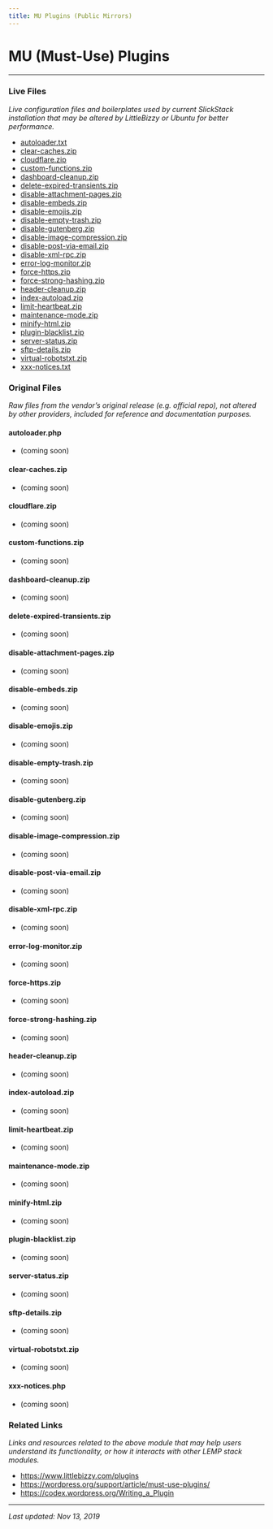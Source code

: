 ```yaml
---
title: MU Plugins (Public Mirrors)
---
```


# MU (Must-Use) Plugins

----

### Live Files

*Live configuration files and boilerplates used by current SlickStack installation that may be altered by LittleBizzy or Ubuntu for better performance.*

* <a href="autoloader.txt">autoloader.txt</a>
* <a href="clear-caches.zip">clear-caches.zip</a>
* <a href="cloudflare.zip">cloudflare.zip</a>
* <a href="custom-functions.zip">custom-functions.zip</a>
* <a href="dashboard-cleanup.zip">dashboard-cleanup.zip</a>
* <a href="delete-expired-transients.zip">delete-expired-transients.zip</a>
* <a href="disable-attachment-pages.zip">disable-attachment-pages.zip</a>
* <a href="disable-embeds.zip">disable-embeds.zip</a>
* <a href="disable-emojis.zip">disable-emojis.zip</a>
* <a href="disable-empty-trash.zip">disable-empty-trash.zip</a>
* <a href="disable-gutenberg.zip">disable-gutenberg.zip</a>
* <a href="disable-image-compression.zip">disable-image-compression.zip</a>
* <a href="disable-post-via-email.zip">disable-post-via-email.zip</a>
* <a href="disable-xml-rpc.zip">disable-xml-rpc.zip</a>
* <a href="error-log-monitor.zip">error-log-monitor.zip</a>
* <a href="force-https.zip">force-https.zip</a>
* <a href="force-strong-hashing.zip">force-strong-hashing.zip</a>
* <a href="header-cleanup.zip">header-cleanup.zip</a>
* <a href="index-autoload.zip">index-autoload.zip</a>
* <a href="limit-heartbeat.zip">limit-heartbeat.zip</a>
* <a href="maintenance-mode.zip">maintenance-mode.zip</a>
* <a href="minify-html.zip">minify-html.zip</a>
* <a href="plugin-blacklist.zip">plugin-blacklist.zip</a>
* <a href="server-status.zip">server-status.zip</a>
* <a href="sftp-details.zip">sftp-details.zip</a>
* <a href="virtual-robotstxt.zip">virtual-robotstxt.zip</a>
* <a href="xxx-notices.txt">xxx-notices.txt</a>

### Original Files

*Raw files from the vendor’s original release (e.g. official repo), not altered by other providers, included for reference and documentation purposes.*

#### autoloader.php

* (coming soon)

#### clear-caches.zip

* (coming soon)

#### cloudflare.zip

* (coming soon)

#### custom-functions.zip

* (coming soon)

#### dashboard-cleanup.zip

* (coming soon)

#### delete-expired-transients.zip

* (coming soon)

#### disable-attachment-pages.zip

* (coming soon)

#### disable-embeds.zip

* (coming soon)

#### disable-emojis.zip

* (coming soon)

#### disable-empty-trash.zip

* (coming soon)

#### disable-gutenberg.zip

* (coming soon)

#### disable-image-compression.zip

* (coming soon)

#### disable-post-via-email.zip

* (coming soon)

#### disable-xml-rpc.zip

* (coming soon)

#### error-log-monitor.zip

* (coming soon)

#### force-https.zip

* (coming soon)

#### force-strong-hashing.zip

* (coming soon)

#### header-cleanup.zip

* (coming soon)

#### index-autoload.zip

* (coming soon)

#### limit-heartbeat.zip

* (coming soon)

#### maintenance-mode.zip

* (coming soon)

#### minify-html.zip

* (coming soon)

#### plugin-blacklist.zip

* (coming soon)

#### server-status.zip

* (coming soon)

#### sftp-details.zip

* (coming soon)

#### virtual-robotstxt.zip

* (coming soon)

#### xxx-notices.php

* (coming soon)

### Related Links

*Links and resources related to the above module that may help users understand its functionality, or how it interacts with other LEMP stack modules.*

* <a href="https://www.littlebizzy.com/plugins">https://www.littlebizzy.com/plugins</a>
* <a href="https://wordpress.org/support/article/must-use-plugins/">https://wordpress.org/support/article/must-use-plugins/</a>
* <a href="https://codex.wordpress.org/Writing_a_Plugin">https://codex.wordpress.org/Writing_a_Plugin</a>

----

*Last updated: Nov 13, 2019*
